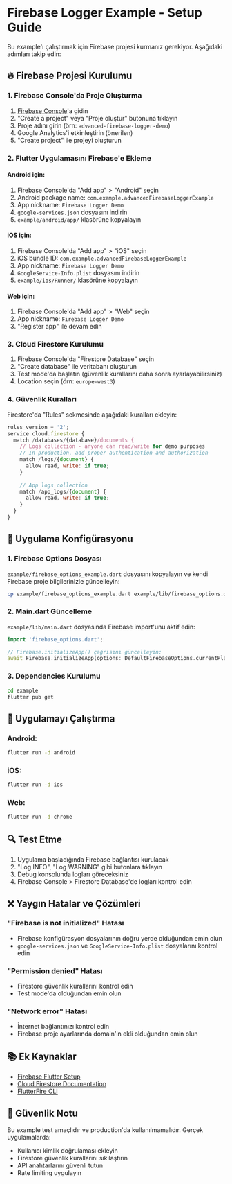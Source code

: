 # Firebase Logger Example - Setup Guide

Bu example'ı çalıştırmak için Firebase projesi kurmanız gerekiyor. Aşağıdaki adımları takip edin:

## 🔥 Firebase Projesi Kurulumu

### 1. Firebase Console'da Proje Oluşturma

1. [Firebase Console](https://console.firebase.google.com/)'a gidin
2. "Create a project" veya "Proje oluştur" butonuna tıklayın
3. Proje adını girin (örn: `advanced-firebase-logger-demo`)
4. Google Analytics'i etkinleştirin (önerilen)
5. "Create project" ile projeyi oluşturun

### 2. Flutter Uygulamasını Firebase'e Ekleme

#### Android için:
1. Firebase Console'da "Add app" > "Android" seçin
2. Android package name: `com.example.advancedFirebaseLoggerExample`
3. App nickname: `Firebase Logger Demo`
4. `google-services.json` dosyasını indirin
5. `example/android/app/` klasörüne kopyalayın

#### iOS için:
1. Firebase Console'da "Add app" > "iOS" seçin
2. iOS bundle ID: `com.example.advancedFirebaseLoggerExample`
3. App nickname: `Firebase Logger Demo`
4. `GoogleService-Info.plist` dosyasını indirin
5. `example/ios/Runner/` klasörüne kopyalayın

#### Web için:
1. Firebase Console'da "Add app" > "Web" seçin
2. App nickname: `Firebase Logger Demo`
3. "Register app" ile devam edin

### 3. Cloud Firestore Kurulumu

1. Firebase Console'da "Firestore Database" seçin
2. "Create database" ile veritabanı oluşturun
3. Test mode'da başlatın (güvenlik kurallarını daha sonra ayarlayabilirsiniz)
4. Location seçin (örn: `europe-west3`)

### 4. Güvenlik Kuralları

Firestore'da "Rules" sekmesinde aşağıdaki kuralları ekleyin:

```javascript
rules_version = '2';
service cloud.firestore {
  match /databases/{database}/documents {
    // Logs collection - anyone can read/write for demo purposes
    // In production, add proper authentication and authorization
    match /logs/{document} {
      allow read, write: if true;
    }
    
    // App logs collection
    match /app_logs/{document} {
      allow read, write: if true;
    }
  }
}
```

## 📱 Uygulama Konfigürasyonu

### 1. Firebase Options Dosyası

`example/firebase_options_example.dart` dosyasını kopyalayın ve kendi Firebase proje bilgilerinizle güncelleyin:

```bash
cp example/firebase_options_example.dart example/lib/firebase_options.dart
```

### 2. Main.dart Güncelleme

`example/lib/main.dart` dosyasında Firebase import'unu aktif edin:

```dart
import 'firebase_options.dart';

// Firebase.initializeApp() çağrısını güncelleyin:
await Firebase.initializeApp(options: DefaultFirebaseOptions.currentPlatform);
```

### 3. Dependencies Kurulumu

```bash
cd example
flutter pub get
```

## 🚀 Uygulamayı Çalıştırma

### Android:
```bash
flutter run -d android
```

### iOS:
```bash
flutter run -d ios
```

### Web:
```bash
flutter run -d chrome
```

## 🔍 Test Etme

1. Uygulama başladığında Firebase bağlantısı kurulacak
2. "Log INFO", "Log WARNING" gibi butonlara tıklayın
3. Debug konsolunda logları göreceksiniz
4. Firebase Console > Firestore Database'de logları kontrol edin

## ❌ Yaygın Hatalar ve Çözümleri

### "Firebase is not initialized" Hatası
- Firebase konfigürasyon dosyalarının doğru yerde olduğundan emin olun
- `google-services.json` ve `GoogleService-Info.plist` dosyalarını kontrol edin

### "Permission denied" Hatası
- Firestore güvenlik kurallarını kontrol edin
- Test mode'da olduğundan emin olun

### "Network error" Hatası
- İnternet bağlantınızı kontrol edin
- Firebase proje ayarlarında domain'in ekli olduğundan emin olun

## 📚 Ek Kaynaklar

- [Firebase Flutter Setup](https://firebase.flutter.dev/docs/overview/)
- [Cloud Firestore Documentation](https://firebase.google.com/docs/firestore)
- [FlutterFire CLI](https://firebase.flutter.dev/docs/cli/)

## 🔐 Güvenlik Notu

Bu example test amaçlıdır ve production'da kullanılmamalıdır. Gerçek uygulamalarda:
- Kullanıcı kimlik doğrulaması ekleyin
- Firestore güvenlik kurallarını sıkılaştırın
- API anahtarlarını güvenli tutun
- Rate limiting uygulayın
